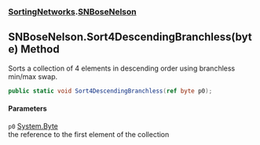 ### [SortingNetworks](SortingNetworks.md 'SortingNetworks').[SNBoseNelson](SortingNetworks_SNBoseNelson.md 'SortingNetworks.SNBoseNelson')
## SNBoseNelson.Sort4DescendingBranchless(byte) Method
Sorts a collection of 4 elements in descending order using branchless min/max swap.  
```csharp
public static void Sort4DescendingBranchless(ref byte p0);
```
#### Parameters
<a name='SortingNetworks_SNBoseNelson_Sort4DescendingBranchless(byte)_p0'></a>
`p0` [System.Byte](https://docs.microsoft.com/en-us/dotnet/api/System.Byte 'System.Byte')  
the reference to the first element of the collection
  
